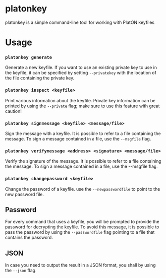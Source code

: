 platonkey
======

platonkey is a simple command-line tool for working with PlatON keyfiles.


# Usage

### `platonkey generate`

Generate a new keyfile.
If you want to use an existing private key to use in the keyfile, it can be 
specified by setting `--privatekey` with the location of the file containing the 
private key.


### `platonkey inspect <keyfile>`

Print various information about the keyfile.
Private key information can be printed by using the `--private` flag;
make sure to use this feature with great caution!


### `platonkey signmessage <keyfile> <message/file>`

Sign the message with a keyfile.
It is possible to refer to a file containing the message.
To sign a message contained in a file, use the `--msgfile` flag.


### `platonkey verifymessage <address> <signature> <message/file>`

Verify the signature of the message.
It is possible to refer to a file containing the message.
To sign a message contained in a file, use the --msgfile flag.


### `platonkey changepassword <keyfile>`

Change the password of a keyfile.
use the `--newpasswordfile` to point to the new password file.


## Password

For every command that uses a keyfile, you will be prompted to provide the 
password for decrypting the keyfile.  To avoid this message, it is possible
to pass the password by using the `--passwordfile` flag pointing to a file that
contains the password.

## JSON

In case you need to output the result in a JSON format, you shall by using the `--json` flag.
